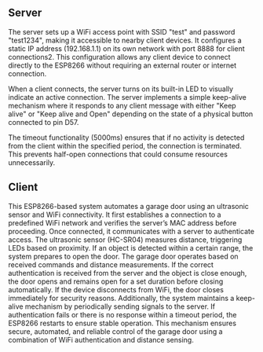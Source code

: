 ## Server
The server sets up a WiFi access point with SSID "test" and password "test1234", making it accessible to nearby client devices. It configures a static IP address (192.168.1.1) on its own network with port 8888 for client connections2. This configuration allows any client device to connect directly to the ESP8266 without requiring an external router or internet connection.

When a client connects, the server turns on its built-in LED to visually indicate an active connection. The server implements a simple keep-alive mechanism where it responds to any client message with either "Keep alive" or "Keep alive and Open" depending on the state of a physical button connected to pin D57.

The timeout functionality (5000ms) ensures that if no activity is detected from the client within the specified period, the connection is terminated. This prevents half-open connections that could consume resources unnecessarily.

## Client
This ESP8266-based system automates a garage door using an ultrasonic sensor and WiFi connectivity. It first establishes a connection to a predefined WiFi network and verifies the server’s MAC address before proceeding. Once connected, it communicates with a server to authenticate access. The ultrasonic sensor (HC-SR04) measures distance, triggering LEDs based on proximity. If an object is detected within a certain range, the system prepares to open the door. The garage door operates based on received commands and distance measurements. If the correct authentication is received from the server and the object is close enough, the door opens and remains open for a set duration before closing automatically. If the device disconnects from WiFi, the door closes immediately for security reasons. Additionally, the system maintains a keep-alive mechanism by periodically sending signals to the server. If authentication fails or there is no response within a timeout period, the ESP8266 restarts to ensure stable operation. This mechanism ensures secure, automated, and reliable control of the garage door using a combination of WiFi authentication and distance sensing.
